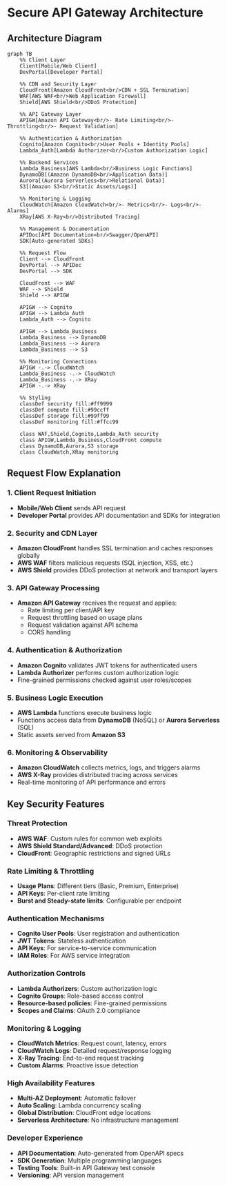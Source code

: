 # Secure API Gateway Architecture

## Architecture Diagram

```mermaid
graph TB
    %% Client Layer
    Client[Mobile/Web Client]
    DevPortal[Developer Portal]
    
    %% CDN and Security Layer
    CloudFront[Amazon CloudFront<br/>CDN + SSL Termination]
    WAF[AWS WAF<br/>Web Application Firewall]
    Shield[AWS Shield<br/>DDoS Protection]
    
    %% API Gateway Layer
    APIGW[Amazon API Gateway<br/>- Rate Limiting<br/>- Throttling<br/>- Request Validation]
    
    %% Authentication & Authorization
    Cognito[Amazon Cognito<br/>User Pools + Identity Pools]
    Lambda_Auth[Lambda Authorizer<br/>Custom Authorization Logic]
    
    %% Backend Services
    Lambda_Business[AWS Lambda<br/>Business Logic Functions]
    DynamoDB[(Amazon DynamoDB<br/>Application Data)]
    Aurora[(Aurora Serverless<br/>Relational Data)]
    S3[(Amazon S3<br/>Static Assets/Logs)]
    
    %% Monitoring & Logging
    CloudWatch[Amazon CloudWatch<br/>- Metrics<br/>- Logs<br/>- Alarms]
    XRay[AWS X-Ray<br/>Distributed Tracing]
    
    %% Management & Documentation
    APIDoc[API Documentation<br/>Swagger/OpenAPI]
    SDK[Auto-generated SDKs]
    
    %% Request Flow
    Client --> CloudFront
    DevPortal --> APIDoc
    DevPortal --> SDK
    
    CloudFront --> WAF
    WAF --> Shield
    Shield --> APIGW
    
    APIGW --> Cognito
    APIGW --> Lambda_Auth
    Lambda_Auth --> Cognito
    
    APIGW --> Lambda_Business
    Lambda_Business --> DynamoDB
    Lambda_Business --> Aurora
    Lambda_Business --> S3
    
    %% Monitoring Connections
    APIGW -.-> CloudWatch
    Lambda_Business -.-> CloudWatch
    Lambda_Business -.-> XRay
    APIGW -.-> XRay
    
    %% Styling
    classDef security fill:#ff9999
    classDef compute fill:#99ccff
    classDef storage fill:#99ff99
    classDef monitoring fill:#ffcc99
    
    class WAF,Shield,Cognito,Lambda_Auth security
    class APIGW,Lambda_Business,CloudFront compute
    class DynamoDB,Aurora,S3 storage
    class CloudWatch,XRay monitoring
```

## Request Flow Explanation

### 1. Client Request Initiation
- **Mobile/Web Client** sends API request
- **Developer Portal** provides API documentation and SDKs for integration

### 2. Security and CDN Layer
- **Amazon CloudFront** handles SSL termination and caches responses globally
- **AWS WAF** filters malicious requests (SQL injection, XSS, etc.)
- **AWS Shield** provides DDoS protection at network and transport layers

### 3. API Gateway Processing
- **Amazon API Gateway** receives the request and applies:
  - Rate limiting per client/API key
  - Request throttling based on usage plans
  - Request validation against API schema
  - CORS handling

### 4. Authentication & Authorization
- **Amazon Cognito** validates JWT tokens for authenticated users
- **Lambda Authorizer** performs custom authorization logic
- Fine-grained permissions checked against user roles/scopes

### 5. Business Logic Execution
- **AWS Lambda** functions execute business logic
- Functions access data from **DynamoDB** (NoSQL) or **Aurora Serverless** (SQL)
- Static assets served from **Amazon S3**

### 6. Monitoring & Observability
- **Amazon CloudWatch** collects metrics, logs, and triggers alarms
- **AWS X-Ray** provides distributed tracing across services
- Real-time monitoring of API performance and errors

## Key Security Features

### Threat Protection
- **AWS WAF**: Custom rules for common web exploits
- **AWS Shield Standard/Advanced**: DDoS protection
- **CloudFront**: Geographic restrictions and signed URLs

### Rate Limiting & Throttling
- **Usage Plans**: Different tiers (Basic, Premium, Enterprise)
- **API Keys**: Per-client rate limiting
- **Burst and Steady-state limits**: Configurable per endpoint

### Authentication Mechanisms
- **Cognito User Pools**: User registration and authentication
- **JWT Tokens**: Stateless authentication
- **API Keys**: For service-to-service communication
- **IAM Roles**: For AWS service integration

### Authorization Controls
- **Lambda Authorizers**: Custom authorization logic
- **Cognito Groups**: Role-based access control
- **Resource-based policies**: Fine-grained permissions
- **Scopes and Claims**: OAuth 2.0 compliance

### Monitoring & Logging
- **CloudWatch Metrics**: Request count, latency, errors
- **CloudWatch Logs**: Detailed request/response logging
- **X-Ray Tracing**: End-to-end request tracking
- **Custom Alarms**: Proactive issue detection

### High Availability Features
- **Multi-AZ Deployment**: Automatic failover
- **Auto Scaling**: Lambda concurrency scaling
- **Global Distribution**: CloudFront edge locations
- **Serverless Architecture**: No infrastructure management

### Developer Experience
- **API Documentation**: Auto-generated from OpenAPI specs
- **SDK Generation**: Multiple programming languages
- **Testing Tools**: Built-in API Gateway test console
- **Versioning**: API version management
